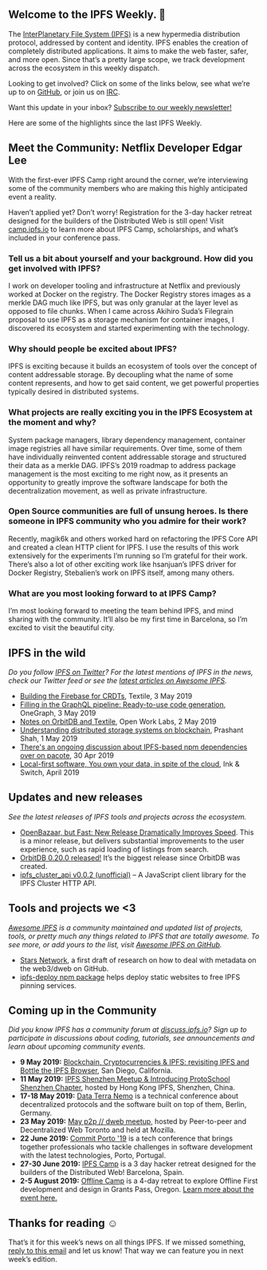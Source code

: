 ## Welcome to the IPFS Weekly. 👋

The [InterPlanetary File System (IPFS)](https://ipfs.io/) is a new hypermedia distribution protocol, addressed by content and identity. IPFS enables the creation of completely distributed applications. It aims to make the web faster, safer, and more open. Since that’s a pretty large scope, we track development across the ecosystem in this weekly dispatch.

Looking to get involved? Click on some of the links below, see what we’re up to on [GitHub](https://github.com/ipfs), or join us on [IRC](https://riot.im/app/#/room/#ipfs:matrix.org).

Want this update in your inbox? [Subscribe to our weekly newsletter!](https://tinyletter.com/ipfsnewsletter)

Here are some of the highlights since the last IPFS Weekly.

## Meet the Community: Netflix Developer Edgar Lee

With the first-ever IPFS Camp right around the corner, we’re interviewing some of the community members who are making this highly anticipated event a reality.

Haven’t applied yet? Don’t worry! Registration for the 3-day hacker retreat designed for the builders of the Distributed Web is still open! Visit [camp.ipfs.io](https://camp.ipfs.io/) to learn more about IPFS Camp, scholarships, and what’s included in your conference pass. 

### Tell us a bit about yourself and your background. How did you get involved with IPFS?

I work on developer tooling and infrastructure at Netflix and previously worked at Docker on the registry. The Docker Registry stores images as a merkle DAG much like IPFS, but was only granular at the layer level as opposed to file chunks. When I came across Akihiro Suda’s Filegrain proposal to use IPFS as a storage mechanism for container images, I discovered its ecosystem and started experimenting with the technology.

### Why should people be excited about IPFS?

IPFS is exciting because it builds an ecosystem of tools over the concept of content addressable storage. By decoupling what the name of some content represents, and how to get said content, we get powerful properties typically desired in distributed systems.

### What projects are really exciting you in the IPFS Ecosystem at the moment and why?

System package managers, library dependency management, container image registries all have similar requirements. Over time, some of them have individually reinvented content addressable storage and structured their data as a merkle DAG. IPFS’s 2019 roadmap to address package management is the most exciting to me right now, as it presents an opportunity to greatly improve the software landscape for both the decentralization movement, as well as private infrastructure.

### Open Source communities are full of unsung heroes. Is there someone in IPFS community who you admire for their work?

Recently, magik6k and others worked hard on refactoring the IPFS Core API and created a clean HTTP client for IPFS. I use the results of this work extensively for the experiments I’m running so I’m grateful for their work. There’s also a lot of other exciting work like hsanjuan’s IPFS driver for Docker Registry, Stebalien’s work on IPFS itself, among many others.

### What are you most looking forward to at IPFS Camp?

I’m most looking forward to meeting the team behind IPFS, and mind sharing with the community. It’ll also be my first time in Barcelona, so I’m excited to visit the beautiful city.


## IPFS in the wild
*Do you follow [IPFS on Twitter](https://twitter.com/IPFSbot)? For the latest mentions of IPFS in the news, check our Twitter feed or see the [latest articles on Awesome IPFS](https://awesome.ipfs.io/categories/articles/).* 

+ [Building the Firebase for CRDTs](https://medium.com/textileio/building-the-firebase-for-crdts-7dd8dea8953a), Textile, 3 May 2019
+ [Filling in the GraphQL pipeline: Ready-to-use code generation](https://www.onegraph.com/blog/2019/05/03_Filling_in_the_GraphQL_Pipeline_Ready_to_use_code_generation.html), OneGraph, 3 May 2019
+ [Notes on OrbitDB and Textile](https://medium.com/open-work-labs/notes-on-orbitdb-and-textile-55f07db7fb03), Open Work Labs, 2 May 2019
+ [Understanding distributed storage systems on blockchain](https://yourstory.com/2019/04/distributed-data-storage-systems-blockchain), Prashant Shah, 1 May 2019
+ [There's an ongoing discussion about IPFS-based npm dependencies over on pacote](https://github.com/zkat/pacote/pull/173), 30 Apr 2019
+ [Local-first software, You own your data, in spite of the cloud](https://www.inkandswitch.com/local-first.html), Ink & Switch, April 2019


## Updates and new releases
*See the latest releases of IPFS tools and projects across the ecosystem.*

+ [OpenBazaar, but Fast: New Release Dramatically Improves Speed](https://openbazaar.org/blog/openbazaar-but-fast-new-release-dramatically-improves-speed/). This is a minor release, but delivers substantial improvements to the user experience, such as rapid loading of listings from search.
+ [OrbitDB 0.20.0 released!](https://github.com/orbitdb/orbit-db) It’s the biggest release since OrbitDB was created.
+ [ipfs_cluster_api v0.0.2 (unofficial)](https://github.com/cluster-labs/ipfs-cluster-api) – A JavaScript client library for the IPFS Cluster HTTP API.


## Tools and projects we <3
*[Awesome IPFS](https://awesome.ipfs.io/) is a community maintained and updated list of projects, tools, or pretty much any things related to IPFS that are totally awesome. To see more, or add yours to the list, visit [Awesome IPFS on GitHub](https://github.com/ipfs/awesome-ipfs).* 

+ [Stars Network](https://github.com/PACTCare/Stars-Network), a first draft of research on how to deal with metadata on the web3/dweb on GitHub.
+ [ipfs-deploy npm package](https://discuss.ipfs.io/t/ann-ipfs-deploy-npm-package-helps-deploy-static-websites-to-free-ipfs-pinning-services/5318) helps deploy static websites to free IPFS pinning services.

 
## Coming up in the Community
*Did you know IPFS has a community forum at [discuss.ipfs.io](https://discuss.ipfs.io/)? Sign up to participate in discussions about coding, tutorials, see announcements and learn about upcoming community events.*


+ **9 May 2019:** [Blockchain, Cryptocurrencies & IPFS: revisiting IPFS and Bottle the IPFS Browser](https://www.meetup.com/Blockchain-Cryptocurrencies-Interplanetary-File-System/events/vldkqqyzhbgc/), San Diego, California.
+ **11 May 2019:** [IPFS Shenzhen Meetup & Introducing ProtoSchool Shenzhen Chapter](https://www.meetup.com/Hong-Kong-IPFS-Meetup/events/260780205/), hosted by Hong Kong IPFS, Shenzhen, China.
+ **17-18 May 2019:** [Data Terra Nemo](https://dtn.is/) is a technical conference about decentralized protocols and the software built on top of them, Berlin, Germany.
+ **23 May 2019:** [May p2p // dweb meetup](https://www.meetup.com/p2p-and-dweb-toronto/events/258520223/), hosted by Peer-to-peer and Decentralized Web Toronto and held at Mozilla.
+ **22 June 2019:** [Commit Porto '19](https://commitporto.com/) is a tech conference that brings together professionals who tackle challenges in software development with the latest technologies, Porto, Portugal.
+ **27-30 June 2019:** [IPFS Camp](https://camp.ipfs.io/) is a 3 day hacker retreat designed for the builders of the Distributed Web! Barcelona, Spain.
+ **2-5 August 2019:** [Offline Camp](http://offlinefirst.org/camp/) is a 4-day retreat to explore Offline First development and design in Grants Pass, Oregon. [Learn more about the event here.](https://medium.com/offline-camp/announcing-offline-camp-v5-eb9111fdcc94)


## Thanks for reading ☺️

That’s it for this week’s news on all things IPFS. If we missed something, [reply to this email](mailto:newsletter@ipfs.io) and let us know! That way we can feature you in next week’s edition. 
